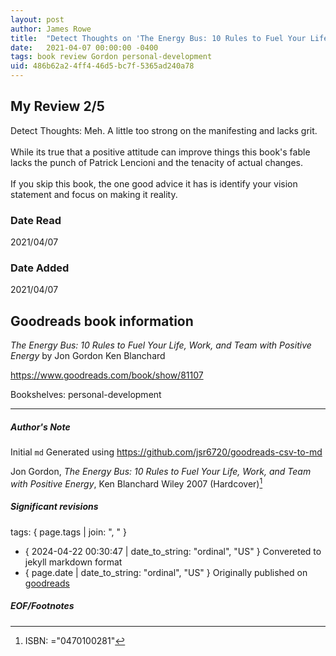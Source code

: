 ```yaml
---
layout: post
author: James Rowe
title:  "Detect Thoughts on 'The Energy Bus: 10 Rules to Fuel Your Life, Work, and Team with Positive Energy'"
date:   2021-04-07 00:00:00 -0400
tags: book review Gordon personal-development
uid: 486b62a2-4ff4-46d5-bc7f-5365ad240a78
---
```


<!-- highly dependent on how you personally use jekyll templates, and how you want this to show up -->

## My Review 2/5

Detect Thoughts: Meh. A little too strong on the manifesting and lacks grit.<br/><br/>While its true that a positive attitude can improve things this book's fable lacks the punch of Patrick Lencioni and the tenacity of actual changes.<br/><br/>If you skip this book, the one good advice it has is identify your vision statement and focus on making it reality.

### Date Read
2021/04/07

### Date Added
2021/04/07

## Goodreads book information

*The Energy Bus: 10 Rules to Fuel Your Life, Work, and Team with Positive Energy* by Jon Gordon
Ken Blanchard

https://www.goodreads.com/book/show/81107

Bookshelves: personal-development

---

##### Author's Note

Initial `md` Generated using https://github.com/jsr6720/goodreads-csv-to-md

Jon Gordon, *The Energy Bus: 10 Rules to Fuel Your Life, Work, and Team with Positive Energy*, Ken Blanchard Wiley 2007 (Hardcover)[^1]

##### Significant revisions

tags: { page.tags | join: ", " } <!-- todo move this somewhere -->

- { 2024-04-22 00:30:47 | date_to_string: "ordinal", "US" } Convereted to jekyll markdown format 
- { page.date | date_to_string: "ordinal", "US" } Originally published on [goodreads](https://www.goodreads.com)

##### EOF/Footnotes

[^1]: ISBN: ="0470100281"